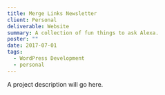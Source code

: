 ```yaml
---
title: Merge Links Newsletter
client: Personal
deliverable: Website
summary: A collection of fun things to ask Alexa.
poster: ""
date: 2017-07-01
tags:
  - WordPress Development
  - personal
---
```


A project description will go here.
